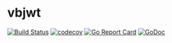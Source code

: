 # vbjwt

[![Build Status](https://travis-ci.org/vikebot/vbjwt.svg?branch=master)](https://travis-ci.org/vikebot/vbjwt)
[![codecov](https://codecov.io/gh/vikebot/vbjwt/branch/master/graph/badge.svg)](https://codecov.io/gh/vikebot/vbjwt)
[![Go Report Card](https://goreportcard.com/badge/github.com/vikebot/vbjwt)](https://goreportcard.com/report/github.com/vikebot/vbjwt)
[![GoDoc](https://godoc.org/github.com/vikebot/vbjwt?status.svg)](https://godoc.org/github.com/vikebot/vbjwt)
